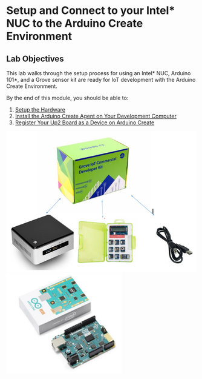 # Setup and Connect to your Intel* NUC to the Arduino Create Environment

## Lab Objectives
This lab walks through the setup process for using an Intel* NUC, Arduino 101*, and a Grove sensor kit are ready for IoT development with the Arduino Create Environment.

By the end of this module, you should be able to:
1. [Setup the Hardware](nuc-setup-hardware.md)
2. [Install the Arduino Create Agent on Your Development Computer](setup-arduino-create-agent.md)
3. [Register Your Up2 Board as a Device on Arduino Create](nuc-register-device.md)

![](images/1.png)
![](images/2.png)
